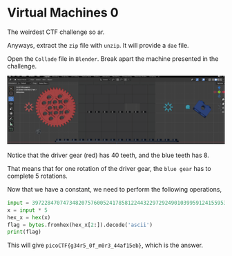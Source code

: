 # Virtual Machines 0

The weirdest CTF challenge so ar.

Anyways, extract the `zip` file with `unzip`. It will provide a `dae` file.

Open the `Collade` file in `Blender`. Break apart the machine presented in the challenge.

![virtual-machines-0](image.png)

Notice that the driver gear (red) has 40 teeth, and the blue teeth has 8.

That means that for one rotation of the driver gear, the `blue gear` has to complete 5 rotations.

Now that we have a constant, we need to perform the following operations,

```python
input = 39722847074734820757600524178581224432297292490103995912415595360101562905 # input
x = input * 5
hex_x = hex(x)
flag = bytes.fromhex(hex_x[2:]).decode('ascii')
print(flag)
```

This will give `picoCTF{g34r5_0f_m0r3_44af15eb}`, which is the answer.
